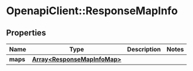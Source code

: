 # OpenapiClient::ResponseMapInfo

## Properties
Name | Type | Description | Notes
------------ | ------------- | ------------- | -------------
**maps** | [**Array&lt;ResponseMapInfoMap&gt;**](ResponseMapInfoMap.md) |  | 


